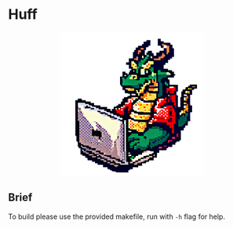 # Huff

<div align="center">
  <img src="huff.png" alt="Huff Image">
</div>

## Brief
To build please use the provided makefile, run with `-h` flag for help.
